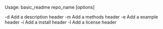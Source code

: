 
Usage: basic_readme repo_name [options]

  -d                Add a description header
  -m                Add a methods header
  -e                Add a example header
  -i                Add a install header
  -l                Add a license header

